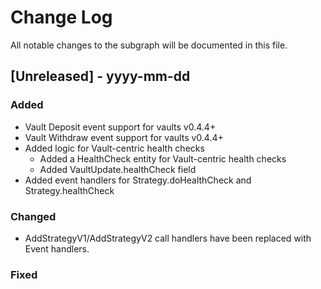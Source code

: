 # Change Log

All notable changes to the subgraph will be documented in this file.

## [Unreleased] - yyyy-mm-dd

### Added

- Vault Deposit event support for vaults v0.4.4+
- Vault Withdraw event support for vaults v0.4.4+
- Added logic for Vault-centric health checks
  - Added a HealthCheck entity for Vault-centric health checks
  - Added VaultUpdate.healthCheck field
- Added event handlers for Strategy.doHealthCheck and Strategy.healthCheck

### Changed

- AddStrategyV1/AddStrategyV2 call handlers have been replaced with Event handlers.

### Fixed
